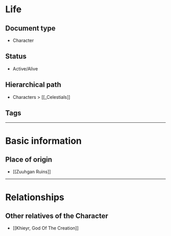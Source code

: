 # Life

## Document type

 - Character

## Status

 - Active/Alive

## Hierarchical path

 - Characters > [[_Celestials]]

## Tags

---

# Basic information

## Place of origin

 - [[Zuuhgan Ruins]]

---

# Relationships

## Other relatives of the Character

 - [[Khieyr, God Of The Creation]]
